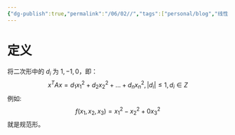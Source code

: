 ```yaml
---
{"dg-publish":true,"permalink":"/06/02//","tags":["personal/blog","线性代数/二次型","概念"]}
---
```


# 定义
将二次形中的 $\displaystyle d_{i}$ 为 $\displaystyle 1,-1,0$，即：
$$
x^TAx=d_{1}x_{1}^2+d_{2}x_{2}^2+\dots+d_{n}x_{n}^2,|d_{i}|\leq 1,d_{i}\in Z
$$
例如:
$$
f(x_{1},x_{2},x_{3})=x_{1}^2-x_{2}^2+0x_{3}^2
$$
就是规范形。